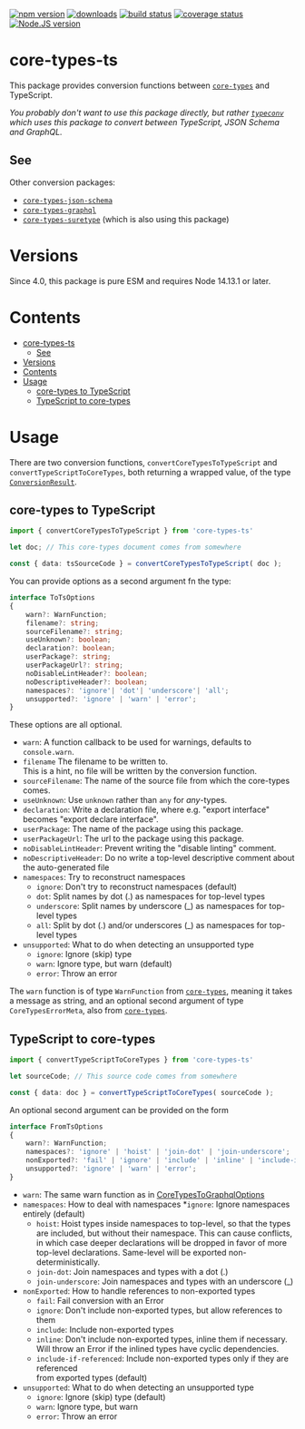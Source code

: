 [![npm version][npm-image]][npm-url]
[![downloads][downloads-image]][npm-url]
[![build status][build-image]][build-url]
[![coverage status][coverage-image]][coverage-url]
[![Node.JS version][node-version]][node-url]


# core-types-ts

This package provides conversion functions between [`core-types`][core-types-github-url] and TypeScript.

*You probably don't want to use this package directly, but rather [`typeconv`][typeconv-github-url] which uses this package to convert between TypeScript, JSON Schema and GraphQL.*


## See

Other conversion packages:
 * [`core-types-json-schema`][core-types-json-schema-github-url]
 * [`core-types-graphql`][core-types-graphql-github-url]
 * [`core-types-suretype`][core-types-suretype-github-url] (which is also using this package)


# Versions

Since 4.0, this package is pure ESM and requires Node 14.13.1 or later.


# Contents

- [core-types-ts](#core-types-ts)
  - [See](#see)
- [Versions](#versions)
- [Contents](#contents)
- [Usage](#usage)
  - [core-types to TypeScript](#core-types-to-typescript)
  - [TypeScript to core-types](#typescript-to-core-types)


# Usage

There are two conversion functions, `convertCoreTypesToTypeScript` and `convertTypeScriptToCoreTypes`, both returning a wrapped value, of the type [`ConversionResult`](https://github.com/grantila/core-types#conversion).


## core-types to TypeScript

```ts
import { convertCoreTypesToTypeScript } from 'core-types-ts'

let doc; // This core-types document comes from somewhere

const { data: tsSourceCode } = convertCoreTypesToTypeScript( doc );
```

You can provide options as a second argument fn the type:

```ts
interface ToTsOptions
{
	warn?: WarnFunction;
	filename?: string;
	sourceFilename?: string;
	useUnknown?: boolean;
	declaration?: boolean;
	userPackage?: string;
	userPackageUrl?: string;
	noDisableLintHeader?: boolean;
	noDescriptiveHeader?: boolean;
	namespaces?: 'ignore'| 'dot'| 'underscore'| 'all';
	unsupported?: 'ignore' | 'warn' | 'error';
}
```

These options are all optional.

 * `warn`: A function callback to be used for warnings, defaults to `console.warn`.
 * `filename` The filename to be written to.<br />This is a hint, no file will be written by the conversion function.
 * `sourceFilename`: The name of the source file from which the core-types comes.
 * `useUnknown`: Use `unknown` rather than `any` for *any*-types.
 * `declaration`: Write a declaration file, where e.g. "export interface" becomes "export declare interface".
 * `userPackage`: The name of the package using this package.
 * `userPackageUrl`: The url to the package using this package.
 * `noDisableLintHeader`: Prevent writing the "disable linting" comment.
 * `noDescriptiveHeader`: Do no write a top-level descriptive comment about the auto-generated file
 * `namespaces`: Try to reconstruct namespaces
   * `ignore`: Don't try to reconstruct namespaces (default)
   * `dot`: Split names by dot (.) as namespaces for top-level types
   * `underscore`: Split names by underscore (_) as namespaces for top-level types
   * `all`: Split by dot (.) and/or underscores (_) as namespaces for top-level types
 * `unsupported`: What to do when detecting an unsupported type
   * `ignore`: Ignore (skip) type
   * `warn`: Ignore type, but warn (default)
   * `error`: Throw an error

The `warn` function is of type `WarnFunction` from [`core-types`][core-types-github-url], meaning it takes a message as string, and an optional second argument of type `CoreTypesErrorMeta`, also from [`core-types`][core-types-github-url].


## TypeScript to core-types

```ts
import { convertTypeScriptToCoreTypes } from 'core-types-ts'

let sourceCode; // This source code comes from somewhere

const { data: doc } = convertTypeScriptToCoreTypes( sourceCode );
```

An optional second argument can be provided on the form

```ts
interface FromTsOptions
{
	warn?: WarnFunction;
	namespaces?: 'ignore' | 'hoist' | 'join-dot' | 'join-underscore';
	nonExported?: 'fail' | 'ignore' | 'include' | 'inline' | 'include-if-referenced';
	unsupported?: 'ignore' | 'warn' | 'error';
}
```

 * `warn`: The same warn function as in [CoreTypesToGraphqlOptions](#core-types-to-graphql)
 * `namespaces`: How to deal with namespaces
   *`ignore`: Ignore namespaces entirely (default)
   * `hoist`: Hoist types inside namespaces to top-level, so that the types are included, but without their namespace. This can cause conflicts, in which case deeper declarations will be dropped in favor of more top-level declarations. Same-level will be exported non-deterministically.
   * `join-dot`: Join namespaces and types with a dot (.)
   * `join-underscore`: Join namespaces and types with an underscore (_)
 * `nonExported`: How to handle references to non-exported types
   * `fail`: Fail conversion with an Error
   * `ignore`: Don't include non-exported types, but allow references to them
   * `include`: Include non-exported types
   * `inline`: Don't include non-exported types, inline them if necessary.<br/>Will throw an Error if the inlined types have cyclic dependencies.
   * `include-if-referenced`: Include non-exported types only if they are referenced<br/>from exported types (default)
 * `unsupported`: What to do when detecting an unsupported type
   * `ignore`: Ignore (skip) type (default)
   * `warn`: Ignore type, but warn
   * `error`: Throw an error


[npm-image]: https://img.shields.io/npm/v/core-types-ts.svg
[npm-url]: https://npmjs.org/package/core-types-ts
[downloads-image]: https://img.shields.io/npm/dm/core-types-ts.svg
[build-image]: https://img.shields.io/github/actions/workflow/status/grantila/core-types-ts/master.yml?branch=master
[build-url]: https://github.com/grantila/core-types-ts/actions?query=workflow%3AMaster
[coverage-image]: https://coveralls.io/repos/github/grantila/core-types-ts/badge.svg?branch=master
[coverage-url]: https://coveralls.io/github/grantila/core-types-ts?branch=master
[node-version]: https://img.shields.io/node/v/core-types-ts
[node-url]: https://nodejs.org/en/

[typeconv-github-url]: https://github.com/grantila/typeconv
[core-types-github-url]: https://github.com/grantila/core-types
[core-types-graphql-github-url]: https://github.com/grantila/core-types-graphql
[core-types-json-schema-github-url]: https://github.com/grantila/core-types-json-schema
[core-types-suretype-github-url]: https://github.com/grantila/core-types-suretype
